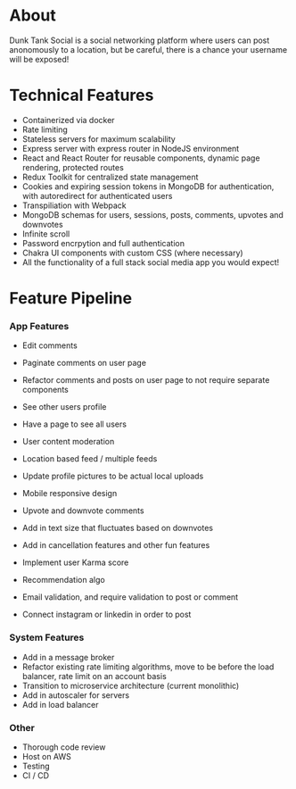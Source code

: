 # About

Dunk Tank Social is a social networking platform where users can post anonomously to a location, but be careful, there is a chance your username will be exposed!

# Technical Features
- Containerized via docker
- Rate limiting
- Stateless servers for maximum scalability
- Express server with express router in NodeJS environment
- React and React Router for reusable components, dynamic page rendering, protected routes
- Redux Toolkit for centralized state management
- Cookies and expiring session tokens in MongoDB for authentication, with autoredirect for authenticated users
- Transpiliation with Webpack
- MongoDB schemas for users, sessions, posts, comments, upvotes and downvotes
- Infinite scroll
- Password encrpytion and full authentication
- Chakra UI components with custom CSS (where necessary)
- All the functionality of a full stack social media app you would expect!

# Feature Pipeline

### App Features
- Edit comments
- Paginate comments on user page
- Refactor comments and posts on user page to not require separate components

- See other users profile
- Have a page to see all users

- User content moderation
- Location based feed / multiple feeds
- Update profile pictures to be actual local uploads
- Mobile responsive design
- Upvote and downvote comments
- Add in text size that fluctuates based on downvotes
- Add in cancellation features and other fun features
- Implement user Karma score
- Recommendation algo
- Email validation, and require validation to post or comment
- Connect instagram or linkedin in order to post

### System Features
- Add in a message broker
- Refactor existing rate limiting algorithms, move to be before the load balancer, rate limit on an account basis
- Transition to microservice architecture (current monolithic)
- Add in autoscaler for servers
- Add in load balancer

### Other
- Thorough code review
- Host on AWS
- Testing
- CI / CD
